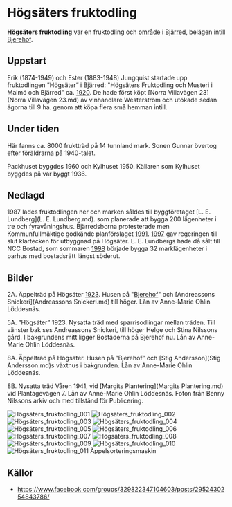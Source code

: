 # Högsäters fruktodling

**Högsäters fruktodling** var en fruktodling och [område](område.md) i [Bjärred](Bjärred.md), belägen intill [Bjerehof](Bjerehof.md).

## Uppstart

Erik (1874-1949) och Ester (1883-1948) Jungquist startade upp fruktodlingen ”Högsäter” i Bjärred: "Högsäters Fruktodling och Musteri i Malmö och Bjärred" ca. [1920](1920.md). De hade först köpt [Norra Villavägen 23](Norra Villavägen 23.md) av vinhandlare Westerström och utökade sedan ägorna till 9 ha. genom att köpa flera små hemman intill.

## Under tiden

Här fanns ca. 8000 fruktträd på 14 tunnland mark. Sonen Gunnar övertog efter föräldrarna på 1940-talet.

Packhuset byggdes 1960 och Kylhuset 1950. Källaren som Kylhuset byggdes på var byggt 1936.

## Nedlagd

1987 lades fruktodlingen ner och marken såldes till byggföretaget [L. E. Lundberg](L. E. Lundberg.md). som planerade att bygga 200 lägenheter i tre och fyravåningshus. Bjärredsborna protesterade men Kommunfullmäktige godkände planförslaget [1991](1991.md). [1997](1997.md) gav regeringen till slut klartecken för utbyggnad på Högsäter. L. E. Lundbergs hade då sålt till NCC Bostad, som sommaren [1998](1998.md) började bygga 32 marklägenheter i parhus med bostadsrätt längst söderut.

## Bilder

2A. Äppelträd på Högsäter [1923](1923.md). Husen på  "[Bjerehof](Bjerehof.md)" och [Andreassons Snickeri](Andreassons Snickeri.md) till höger. Lån av Anne-Marie Ohlin Löddesnäs.

5A. ”Högsäter” 1923. Nysatta träd med sparrisodlingar mellan träden. Till vänster bak ses Andreassons Snickeri, till höger Helge och Stina Nilssons gård. I bakgrundens mitt ligger Bostäderna på Bjerehof nu. Lån av Anne-Marie Ohlin Löddesnäs.

8A. Äppelträd på Högsäter. Husen på  ”Bjerehof” och [Stig Andersson](Stig Andersson.md)s växthus i bakgrunden. Lån av Anne-Marie Ohlin Löddesnäs.

8B. Nysatta träd Våren 1941, vid [Margits Plantering](Margits Plantering.md) vid Plantagevägen 7. Lån av Anne-Marie Ohlin Löddesnäs. Foton från Benny Nilssons arkiv och med tillstånd för Publicering.

![Högsäters_fruktodling_001](images/Högsäters_fruktodling_001.jpg)
![Högsäters_fruktodling_002](images/Högsäters_fruktodling_002.jpg)
![Högsäters_fruktodling_003](images/Högsäters_fruktodling_003.jpg)
![Högsäters_fruktodling_004](images/Högsäters_fruktodling_004.jpg)
![Högsäters_fruktodling_005](images/Högsäters_fruktodling_005.jpg)
![Högsäters_fruktodling_006](images/Högsäters_fruktodling_006.jpg)
![Högsäters_fruktodling_007](images/Högsäters_fruktodling_007.jpg)
![Högsäters_fruktodling_008](images/Högsäters_fruktodling_008.jpg)
![Högsäters_fruktodling_009](images/Högsäters_fruktodling_009.jpg)
![Högsäters_fruktodling_010](images/Högsäters_fruktodling_010.jpg)
![Högsäters_fruktodling_011](images/Högsäters_fruktodling_011.jpg)
Äppelsorteringsmaskin

## Källor

* <https://www.facebook.com/groups/329822347104603/posts/2952430254843786/>

